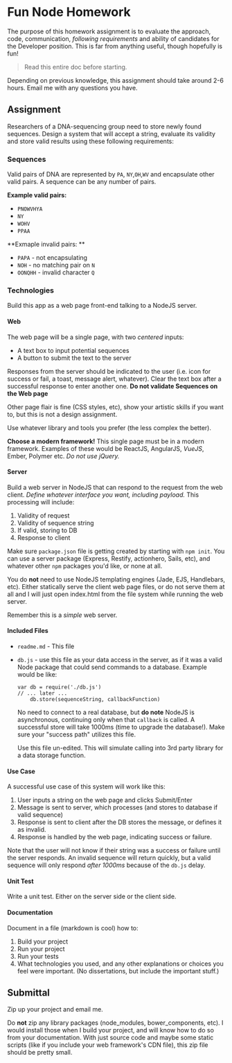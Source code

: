 # Fun Node Homework

The purpose of this homework assignment is to evaluate the approach, code, communication, _following requirements_ and ability of candidates for the Developer position. This is far from anything useful, though hopefully is fun!

> Read this entire doc before starting.

Depending on previous knowledge, this assignment should take around 2-6 hours. Email me with any questions you have.


## Assignment
Researchers of a DNA-sequencing group need to store newly found sequences. Design a system that will accept a string, evaluate its validity and store valid results using these following requirements:

### Sequences
Valid pairs of DNA are represented by `PA`, `NY`,`OH`,`WV` and encapsulate other valid pairs. A sequence can be any number of pairs.

**Example valid pairs:**

* `PNOWVHYA`
* `NY`
* `WOHV`
* `PPAA`

**Exmaple invalid pairs: **

* `PAPA` - not encapsulating
* `NOH` - no matching pair on `N`
* `OONQHH` - invalid character `Q`

### Technologies

Build this app as a web page front-end talking to a NodeJS server.

#### Web

The web page will be a single page, with two *centered* inputs:

* A text box to input potential sequences
* A button to submit the text to the server

Responses from the server should be indicated to the user (i.e. icon for success or fail, a toast, message alert, whatever). Clear the text box after a successful response to enter another one. **Do not validate Sequences on the Web page**

Other page flair is fine (CSS styles, etc), show your artistic skills if you want to, but this is not a design assignment.

Use whatever library and tools you prefer (the less complex the better).

**Choose a modern framework!** This single page must be in a modern framework. Examples of these would be ReactJS, AngularJS, *VueJS*, Ember, Polymer etc. *Do not use jQuery.*

#### Server

Build a web server in NodeJS that can respond to the request from the web client. *Define whatever interface you want, including payload.* This processing will include:

1. Validity of request
2. Validity of sequence string
3. If valid, storing to DB
4. Response to client

Make sure `package.json` file is getting created by starting with `npm init`. You can use a server package (Express, Restify, actionhero, Sails, etc), and whatever other `npm` packages you'd like, or none at all.

You do **not** need to use NodeJS templating engines (Jade, EJS, Handlebars, etc). Either statically serve the client web page files, or do not serve them at all and I will just open index.html from the file system while running the web server.

Remember this is a *simple* web server.

#### Included Files

* `readme.md` - This file

* `db.js` - use this file as your data access in the server, as if it was a valid Node package that could send commands to a database. Example would be like:

    ```
    var db = require('./db.js')
    // ... later ...
        db.store(sequenceString, callbackFunction)
    ```
     No need to connect to a real database, but **do note** NodeJS is asynchronous, continuing only when that `callback` is called. A successful store will take 1000ms (time to upgrade the database!). Make sure your "success path" utilizes this file.

    Use this file un-edited. This will simulate calling into 3rd party library for a data storage function.


#### Use Case

A successful use case of this system will work like this:

1. User inputs a string on the web page and clicks Submit/Enter
2. Message is sent to server, which processes (and stores to database if valid sequence)
3. Response is sent to client after the DB stores the message, or defines it as invalid.
4. Response is handled by the web page, indicating success or failure.

Note that the user will not know if their string was a success or failure until the server responds. An invalid sequence will return quickly, but a valid sequence will only respond *after 1000ms* because of the `db.js` delay.

#### Unit Test

Write a unit test. Either on the server side or the client side.


#### Documentation

Document in a file (markdown is cool) how to:

1. Build your project
2. Run your project
3. Run your tests
3. What technologies you used, and any other explanations or choices you feel were important. (No dissertations, but include the important stuff.)


## Submittal

Zip up your project and email me.

Do **not** zip any library packages (node_modules, bower_components, etc). I would install those when I build your project, and will know how to do so from your documentation. With just source code and maybe some static scripts (like if you include your web framework's CDN file), this zip file should be pretty small.
